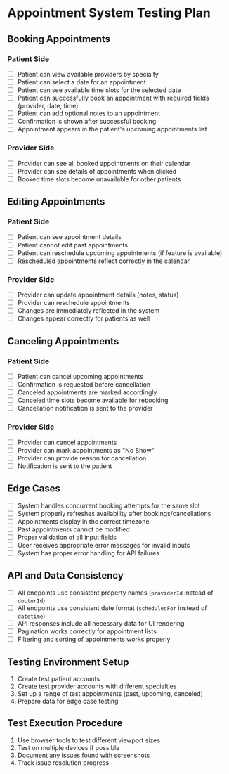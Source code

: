 # Appointment System Testing Plan

## Booking Appointments

### Patient Side
- [ ] Patient can view available providers by specialty
- [ ] Patient can select a date for an appointment
- [ ] Patient can see available time slots for the selected date
- [ ] Patient can successfully book an appointment with required fields (provider, date, time)
- [ ] Patient can add optional notes to an appointment
- [ ] Confirmation is shown after successful booking
- [ ] Appointment appears in the patient's upcoming appointments list

### Provider Side
- [ ] Provider can see all booked appointments on their calendar
- [ ] Provider can see details of appointments when clicked
- [ ] Booked time slots become unavailable for other patients

## Editing Appointments

### Patient Side
- [ ] Patient can see appointment details
- [ ] Patient cannot edit past appointments
- [ ] Patient can reschedule upcoming appointments (if feature is available)
- [ ] Rescheduled appointments reflect correctly in the calendar

### Provider Side
- [ ] Provider can update appointment details (notes, status)
- [ ] Provider can reschedule appointments
- [ ] Changes are immediately reflected in the system
- [ ] Changes appear correctly for patients as well

## Canceling Appointments

### Patient Side
- [ ] Patient can cancel upcoming appointments
- [ ] Confirmation is requested before cancellation
- [ ] Canceled appointments are marked accordingly
- [ ] Canceled time slots become available for rebooking
- [ ] Cancellation notification is sent to the provider

### Provider Side
- [ ] Provider can cancel appointments
- [ ] Provider can mark appointments as "No Show"
- [ ] Provider can provide reason for cancellation
- [ ] Notification is sent to the patient

## Edge Cases
- [ ] System handles concurrent booking attempts for the same slot
- [ ] System properly refreshes availability after bookings/cancellations
- [ ] Appointments display in the correct timezone
- [ ] Past appointments cannot be modified
- [ ] Proper validation of all input fields
- [ ] User receives appropriate error messages for invalid inputs
- [ ] System has proper error handling for API failures

## API and Data Consistency
- [ ] All endpoints use consistent property names (`providerId` instead of `doctorId`)
- [ ] All endpoints use consistent date format (`scheduledFor` instead of `datetime`)
- [ ] API responses include all necessary data for UI rendering
- [ ] Pagination works correctly for appointment lists
- [ ] Filtering and sorting of appointments works properly

## Testing Environment Setup
1. Create test patient accounts
2. Create test provider accounts with different specialties
3. Set up a range of test appointments (past, upcoming, canceled)
4. Prepare data for edge case testing

## Test Execution Procedure
1. Use browser tools to test different viewport sizes
2. Test on multiple devices if possible
3. Document any issues found with screenshots
4. Track issue resolution progress 